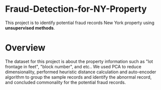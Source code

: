 # Fraud-Detection-for-NY-Property
This project is to identify potential fraud records New York property using **unsupervised methods**.

# Overview
The dataset for this project is about the property information such as "lot frontage in feet", "block number", and etc.. We used PCA to reduce dimensionality, performed heuristic distance calculation and auto-encoder algorithm to group the sample records and identify the abnormal record, and concluded commonality for the potential fraud records.
